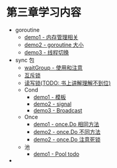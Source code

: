 # 第三章学习内容
- goroutine
    - [demo1 - 内存管理相关](goroutine/g1/g1.go)
    - [demo2 - goroutine 大小](goroutine/g2/g2.go)
    - [demo3 - 线程切换](goroutine/g3/g3.go)
- sync 包
    - [waitGroup - 使用和注意](sync/waitGroup/s1.go) 
    - [互斥锁](sync/互斥锁/s2.go)
    - [读写锁(TODO: 书上讲解理解不到位)](sync/读写锁/s3.go)
    - Cond
        - [demo1 - 模板](sync/cond/c1/c1.go)
        - [demo2 - signal](sync/cond/c2/c2.go)
        - [demo3 - Broadcast](sync/cond/c3/c3.go)
    - Once
        - [demo1 - once.Do 相同方法](sync/once/o1/onec1.go)
        - [demo2 - once.Do 不同方法](sync/once/o2/once2.go)
        - [demo2 - once.Do 注意死锁](sync/once/o3/once3.go)
    - 池
        - [demo1 - Pool todo ](sync/pool/p1/p1.go)
- 